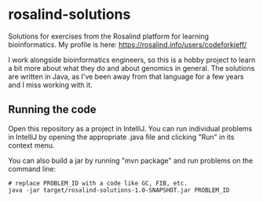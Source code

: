 
# rosalind-solutions

Solutions for exercises from the Rosalind platform for learning bioinformatics. My profile is here:
https://rosalind.info/users/codeforkjeff/

I work alongside bioinformatics engineers, so this is a hobby project to learn a bit more about
what they do and about genomics in general. The solutions are written in Java, as I've been away from
that language for a few years and I miss working with it.

## Running the code

Open this repository as a project in IntelliJ. You can run individual problems in IntelliJ by opening
the appropriate .java file and clicking "Run" in its context menu.

You can also build a jar by running "mvn package" and run problems on the command line:

```
# replace PROBLEM_ID with a code like GC, FIB, etc.
java -jar target/rosalind-solutions-1.0-SNAPSHOT.jar PROBLEM_ID
```
